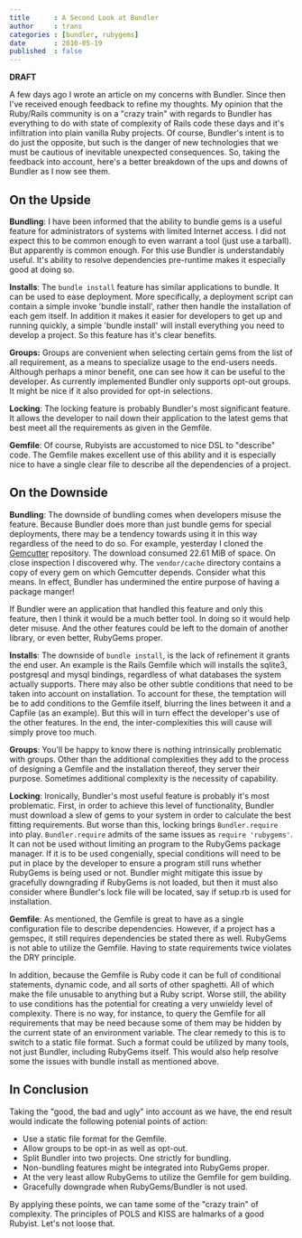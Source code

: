 ```yaml
---
title      : A Second Look at Bundler
author     : trans
categories : [bundler, rubygems]
date       : 2010-05-19
published  : false
---
```

**DRAFT**

A few days ago I wrote an article on my concerns with Bundler. Since then I've received enough feedback to refine my thoughts. My opinion that the Ruby/Rails community is on a "crazy train" with regards to Bundler has everything to do with state of complexity of Rails code these days and it's infiltration into plain vanilla Ruby projects. Of course, Bundler's intent is to do just the opposite, but such is the danger of new technologies that we must be cautious of inevitable unexpected consequences. So, taking the feedback into account, here's a better breakdown of the ups and downs of Bundler as I now see them.

## On the Upside

<b>Bundling</b>: I have been informed that the ability to bundle gems is a useful feature for administrators of systems with limited Internet access. I did not expect this to be common enough to even warrant a tool (just use a tarball). But apparently is common enough. For this use Bundler is understandably useful. It's ability to resolve dependencies pre-runtime makes it especially good at doing so.

<b>Installs</b>: The `bundle install` feature has similar applications to bundle. It can be used to ease deployment. More specifically, a deployment script can contain a simple invoke 'bundle install', rather then handle the installation of each gem itself. In addition it makes it easier for developers to get up and running quickly, a simple 'bundle install' will install everything you need to develop a project. So this feature has it's clear benefits.

<b>Groups:</b> Groups are convenient when selecting certain gems from the list of all requirement, as a means to specialize usage to the end-users needs. Although perhaps a minor benefit, one can see how it can be useful to the developer. As currently implemented Bundler only supports opt-out groups. It might be nice if it also provided for opt-in selections.

<b>Locking</b>: The locking feature is probably Bundler's most significant feature. It allows the developer to nail down their application to the latest gems that best meet all the requirements as given in the Gemfile. 

<b>Gemfile</b>: Of course, Rubyists are accustomed to nice DSL to "describe" code. The Gemfile makes excellent use of this ability and it is especially nice to have a single clear file to describe all the dependencies of a project.


## On the Downside

<b>Bundling</b>: The downside of bundling comes when developers misuse the feature. Because Bundler does more than just bundle gems for special deployments, there may be a tendency towards using it in this way regardless of the need to do so. For example, yesterday I cloned the [Gemcutter](http::/github.com/qrush/gemcutter) repository. The download consumed 22.61 MiB of space. On close inspection I discovered why. The `vendor/cache` directory contains a copy of every gem on which Gemcutter depends. Consider what this means. In effect, Bundler has undermined the entire purpose of having a package manger!

If Bundler were an application that handled this feature and only this feature, then I think it would be a much better tool. In doing so it would help deter misuse. And the other features could be left to the domain of another library, or even better, RubyGems proper.

<b>Installs</b>: The downside of `bundle install`, is the lack of refinement it grants the end user. An example is the Rails Gemfile which will installs the sqlite3, postgresql and mysql bindings, regardless of what databases the system actually supports. There may also be other subtle conditions that need to be taken into account on installation. To account for these, the temptation will be to add conditions to the Gemfile itself, blurring the lines between it and a Capfile (as an example). But this will in turn effect the developer's use of the other features. In the end, the inter-complexities this will cause will simply prove too much.

<b>Groups</b>: You'll be happy to know there is nothing intrinsically problematic with groups. Other than the additional complexities they add to the process of designing a Gemfile and the installation thereof, they server their purpose. Sometimes additional complexity is the necessity of capability.

<b>Locking</b>: Ironically, Bundler's most useful feature is probably it's most problematic. First, in order to achieve this level of functionality, Bundler must download a slew of gems to your system in order to calculate the best fitting requirements. But worse than this, locking brings `Bundler.require` into play. `Bundler.require` admits of the same issues as `require 'rubygems'`. It can not be used without limiting an program to the RubyGems package manager. If it is to be used congenially, special conditions will need to be put in place by the developer to ensure a program still runs whether RubyGems is being used or not. Bundler might mitigate this issue by gracefully downgrading if RubyGems is not loaded, but then it must also consider where Bundler's lock file will be located, say if setup.rb is used for installation.

<b>Gemfile</b>: As mentioned, the Gemfile is great to have as a single configuration file to describe dependencies. However, if a project has a gemspec, it still requires dependencies be stated there as well. RubyGems is not able to utilize the Gemfile. Having to state requirements twice violates the DRY principle.

In addition, because the Gemfile is Ruby code it can be full of conditional statements, dynamic code, and all sorts of other spaghetti. All of which make the file unusable to anything but a Ruby script. Worse still, the ability to use conditions has the potential for creating a very unwieldy level of complexity. There is no way, for instance, to query the Gemfile for all requirements that may be need because some of them may be hidden by the current state of an environment variable. The clear remedy to this is to switch to a static file format. Such a format could be utilized by many tools, not just Bundler, including RubyGems itself. This would also help resolve some the issues with bundle install as mentioned above.

## In Conclusion

Taking the "good, the bad and ugly" into account as we have, the end result would indicate the following potenial points of action:

* Use a static file format for the Gemfile.
* Allow groups to be opt-in as well as opt-out.
* Split Bundler into two projects. One strictly for bundling.
* Non-bundling features might be integrated into RubyGems proper.
* At the very least allow RubyGems to utilize the Gemfile for gem building.
* Gracefully downgrade when RubyGems/Bundler is not used.

By applying these points, we can tame some of the "crazy train" of complexity. The principles of POLS and KISS are halmarks of a good Rubyist. Let's not loose that.

